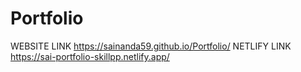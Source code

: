 # Portfolio

WEBSITE LINK https://sainanda59.github.io/Portfolio/
NETLIFY LINK https://sai-portfolio-skillpp.netlify.app/
